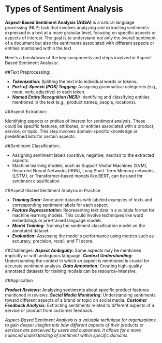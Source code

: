 # Types of Sentiment Analysis

**Aspect-Based Sentiment Analysis (ABSA)** is a natural language processing (NLP) task that involves analyzing and extracting sentiments expressed in a text at a more granular level, focusing on specific aspects or aspects of interest. The goal is to understand not only the overall sentiment of a document but also the sentiments associated with different aspects or entities mentioned within the text.

Here's a breakdown of the key components and steps involved in Aspect-Based Sentiment Analysis:

##Text Preprocessing:

* ***Tokenization:*** Splitting the text into individual words or tokens.
* ***Part-of-Speech (POS) Tagging:*** Assigning grammatical categories (e.g., noun, verb, adjective) to each token.
* ***Named Entity Recognition (NER):*** Identifying and classifying entities mentioned in the text (e.g., product names, people, locations).

##Aspect Extraction:

Identifying aspects or entities of interest for sentiment analysis. These could be specific features, attributes, or entities associated with a product, service, or topic. This step involves domain-specific knowledge or predefined lists for certain aspects.

##Sentiment Classification:

* Assigning sentiment labels (positive, negative, neutral) to the extracted aspects.
* Machine learning models, such as Support Vector Machines (SVM), Recurrent Neural Networks (RNN), Long Short-Term Memory networks (LSTM), or Transformer-based models like BERT, can be used for sentiment classification.

##Aspect-Based Sentiment Analysis in Practice:

* _**Training Data:**_ Annotated datasets with labeled examples of texts and corresponding sentiment labels for each aspect.
* ***Feature Representation:*** Representing text data in a suitable format for machine learning models. This could involve techniques like word embeddings or pre-trained language models.
* ***Model Training:*** Training the sentiment classification model on the annotated dataset.
* ***Evaluation:*** Assessing the model's performance using metrics such as accuracy, precision, recall, and F1 score.

##Challenges:
    ***Aspect Ambiguity:*** Some aspects may be mentioned implicitly or with ambiguous language.
    ***Context Understanding:*** Understanding the context in which an aspect is mentioned is crucial for accurate sentiment analysis.
    ***Data Annotation:*** Creating high-quality annotated datasets for training models can be resource-intensive.

##Application

***Product Reviews:*** Analyzing sentiments about specific product features mentioned in reviews.
***Social Media Monitoring:*** Understanding sentiments toward different aspects of a brand or topic on social media.
***Customer Feedback Analysis:*** Extracting sentiments related to different aspects of a service or product from customer feedback.


*Aspect-Based Sentiment Analysis is a valuable technique for organizations to gain deeper insights into how different aspects of their products or services are perceived by users and customers. It allows for a more nuanced understanding of sentiment within specific domains.*
